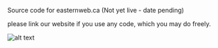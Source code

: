 Source code for easternweb.ca (Not yet live - date pending)

please link our website if you use any code, which you may do freely.

![alt text](i.imgur.com./jWpugJy.png "EasternWeb")


